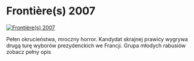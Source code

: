 Frontière(s) 2007 
=============
[![Frontière(s) 2007 ](http://vidos.pl/images/player.gif)](http://vidos.pl/frontire-s-2007)

 Pełen okrucieństwa, mroczny horror. Kandydat skrajnej prawicy wygrywa drugą turę wyborów prezydenckich we Francji. Grupa młodych rabusiów zobacz pełny opis
